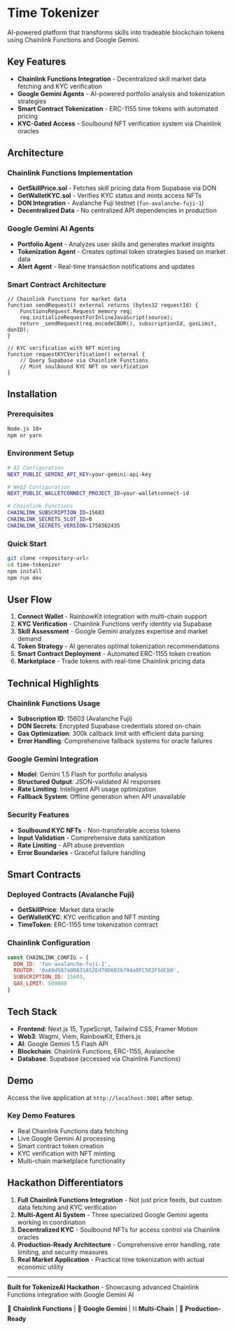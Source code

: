 # Time Tokenizer

AI-powered platform that transforms skills into tradeable blockchain tokens using Chainlink Functions and Google Gemini.

## Key Features

- **Chainlink Functions Integration** - Decentralized skill market data fetching and KYC verification
- **Google Gemini Agents** - AI-powered portfolio analysis and tokenization strategies  
- **Smart Contract Tokenization** - ERC-1155 time tokens with automated pricing
- **KYC-Gated Access** - Soulbound NFT verification system via Chainlink oracles

## Architecture

### Chainlink Functions Implementation
- **GetSkillPrice.sol** - Fetches skill pricing data from Supabase via DON
- **GetWalletKYC.sol** - Verifies KYC status and mints access NFTs
- **DON Integration** - Avalanche Fuji testnet (`fun-avalanche-fuji-1`)
- **Decentralized Data** - No centralized API dependencies in production

### Google Gemini AI Agents
- **Portfolio Agent** - Analyzes user skills and generates market insights
- **Tokenization Agent** - Creates optimal token strategies based on market data
- **Alert Agent** - Real-time transaction notifications and updates

### Smart Contract Architecture
```solidity
// Chainlink Functions for market data
function sendRequest() external returns (bytes32 requestId) {
    FunctionsRequest.Request memory req;
    req.initializeRequestForInlineJavaScript(source);
    return _sendRequest(req.encodeCBOR(), subscriptionId, gasLimit, donID);
}

// KYC verification with NFT minting
function requestKYCVerification() external {
    // Query Supabase via Chainlink Functions
    // Mint soulbound KYC NFT on verification
}
```

## Installation

### Prerequisites
```bash
Node.js 18+
npm or yarn
```

### Environment Setup
```bash
# AI Configuration
NEXT_PUBLIC_GEMINI_API_KEY=your-gemini-api-key

# Web3 Configuration  
NEXT_PUBLIC_WALLETCONNECT_PROJECT_ID=your-walletconnect-id

# Chainlink Functions
CHAINLINK_SUBSCRIPTION_ID=15603
CHAINLINK_SECRETS_SLOT_ID=0
CHAINLINK_SECRETS_VERSION=1750362435
```

### Quick Start
```bash
git clone <repository-url>
cd time-tokenizer
npm install
npm run dev
```

## User Flow

1. **Connect Wallet** - RainbowKit integration with multi-chain support
2. **KYC Verification** - Chainlink Functions verify identity via Supabase
3. **Skill Assessment** - Google Gemini analyzes expertise and market demand
4. **Token Strategy** - AI generates optimal tokenization recommendations
5. **Smart Contract Deployment** - Automated ERC-1155 token creation
6. **Marketplace** - Trade tokens with real-time Chainlink pricing data

## Technical Highlights

### Chainlink Functions Usage
- **Subscription ID**: 15603 (Avalanche Fuji)
- **DON Secrets**: Encrypted Supabase credentials stored on-chain
- **Gas Optimization**: 300k callback limit with efficient data parsing
- **Error Handling**: Comprehensive fallback systems for oracle failures

### Google Gemini Integration
- **Model**: Gemini 1.5 Flash for portfolio analysis
- **Structured Output**: JSON-validated AI responses
- **Rate Limiting**: Intelligent API usage optimization
- **Fallback System**: Offline generation when API unavailable

### Security Features
- **Soulbound KYC NFTs** - Non-transferable access tokens
- **Input Validation** - Comprehensive data sanitization
- **Rate Limiting** - API abuse prevention
- **Error Boundaries** - Graceful failure handling

## Smart Contracts

### Deployed Contracts (Avalanche Fuji)
- **GetSkillPrice**: Market data oracle
- **GetWalletKYC**: KYC verification and NFT minting
- **TimeToken**: ERC-1155 time tokenization contract

### Chainlink Configuration
```javascript
const CHAINLINK_CONFIG = {
  DON_ID: 'fun-avalanche-fuji-1',
  ROUTER: '0xA9d587a00A31A52Ed70D6026794a8FC5E2F5dCb0',
  SUBSCRIPTION_ID: 15603,
  GAS_LIMIT: 500000
}
```

## Tech Stack

- **Frontend**: Next.js 15, TypeScript, Tailwind CSS, Framer Motion
- **Web3**: Wagmi, Viem, RainbowKit, Ethers.js
- **AI**: Google Gemini 1.5 Flash API
- **Blockchain**: Chainlink Functions, ERC-1155, Avalanche
- **Database**: Supabase (accessed via Chainlink Functions)

## Demo

Access the live application at `http://localhost:3001` after setup.

### Key Demo Features
- Real Chainlink Functions data fetching
- Live Google Gemini AI processing
- Smart contract token creation
- KYC verification with NFT minting
- Multi-chain marketplace functionality

## Hackathon Differentiators

1. **Full Chainlink Functions Integration** - Not just price feeds, but custom data fetching and KYC verification
2. **Multi-Agent AI System** - Three specialized Google Gemini agents working in coordination
3. **Decentralized KYC** - Soulbound NFTs for access control via Chainlink oracles
4. **Production-Ready Architecture** - Comprehensive error handling, rate limiting, and security measures
5. **Real Market Application** - Practical time tokenization with actual economic utility

---

**Built for TokenizeAI Hackathon** - Showcasing advanced Chainlink Functions integration with Google Gemini AI

🔗 **Chainlink Functions** | 🤖 **Google Gemini** | ⛓️ **Multi-Chain** | 🎯 **Production-Ready**